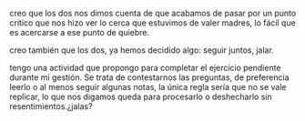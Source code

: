 creo que los dos nos dimos cuenta de que acabamos de pasar por un punto crítico
que nos hizo ver lo cerca que estuvimos de valer madres, lo fácil que es acercarse a ese punto de quiebre.

creo también que los dos, ya hemos decidido algo: seguir juntos, jalar.

tengo una actividad que propongo para completar el ejercicio pendiente durante mi gestión. Se trata de contestarnos las preguntas, de preferencia leerlo o al menos seguir algunas notas, la única regla sería que no se vale replicar, lo que nos digamos queda para procesarlo o deshecharlo sin resentimientos.¿jalas?
